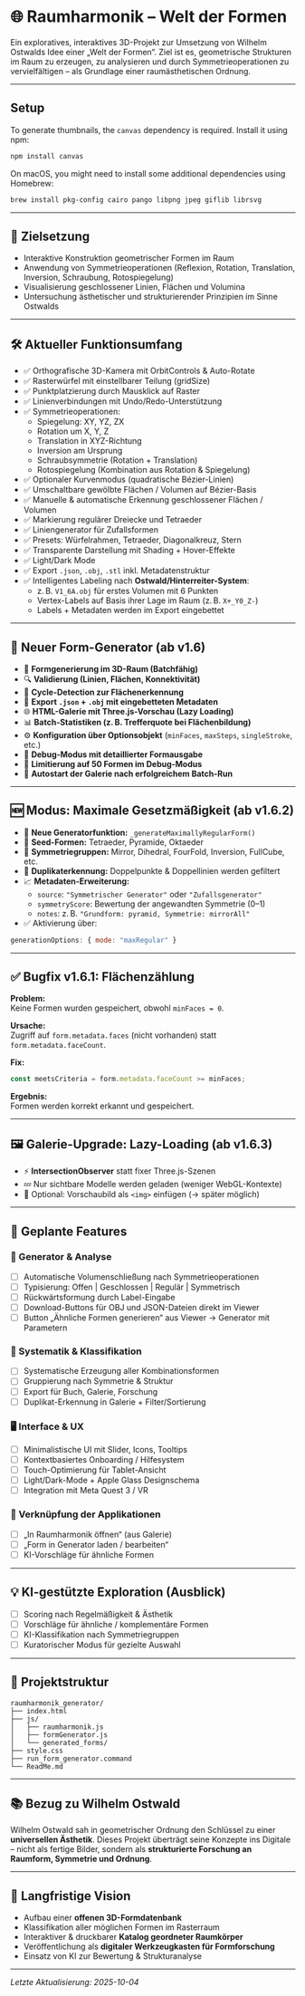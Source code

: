 # 🌐 Raumharmonik – Welt der Formen

Ein exploratives, interaktives 3D-Projekt zur Umsetzung von Wilhelm Ostwalds Idee einer „Welt der Formen“. Ziel ist es, geometrische Strukturen im Raum zu erzeugen, zu analysieren und durch Symmetrieoperationen zu vervielfältigen – als Grundlage einer raumästhetischen Ordnung.

---

## Setup

To generate thumbnails, the `canvas` dependency is required. Install it using npm:

```bash
npm install canvas
```

On macOS, you might need to install some additional dependencies using Homebrew:

```bash
brew install pkg-config cairo pango libpng jpeg giflib librsvg
```

---

## 🎯 Zielsetzung

- Interaktive Konstruktion geometrischer Formen im Raum  
- Anwendung von Symmetrieoperationen (Reflexion, Rotation, Translation, Inversion, Schraubung, Rotospiegelung)  
- Visualisierung geschlossener Linien, Flächen und Volumina  
- Untersuchung ästhetischer und strukturierender Prinzipien im Sinne Ostwalds

---

## 🛠️ Aktueller Funktionsumfang

- ✅ Orthografische 3D-Kamera mit OrbitControls & Auto-Rotate  
- ✅ Rasterwürfel mit einstellbarer Teilung (gridSize)  
- ✅ Punktplatzierung durch Mausklick auf Raster  
- ✅ Linienverbindungen mit Undo/Redo-Unterstützung  
- ✅ Symmetrieoperationen:
  - Spiegelung: XY, YZ, ZX  
  - Rotation um X, Y, Z  
  - Translation in XYZ-Richtung  
  - Inversion am Ursprung  
  - Schraubsymmetrie (Rotation + Translation)  
  - Rotospiegelung (Kombination aus Rotation & Spiegelung)  
- ✅ Optionaler Kurvenmodus (quadratische Bézier-Linien)  
- ✅ Umschaltbare gewölbte Flächen / Volumen auf Bézier-Basis  
- ✅ Manuelle & automatische Erkennung geschlossener Flächen / Volumen  
- ✅ Markierung regulärer Dreiecke und Tetraeder  
- ✅ Liniengenerator für Zufallsformen  
- ✅ Presets: Würfelrahmen, Tetraeder, Diagonalkreuz, Stern  
- ✅ Transparente Darstellung mit Shading + Hover-Effekte  
- ✅ Light/Dark Mode  
- ✅ Export `.json`, `.obj`, `.stl` inkl. Metadatenstruktur  
- ✅ Intelligentes Labeling nach **Ostwald/Hinterreiter-System**:
  - z. B. `V1_6A.obj` für erstes Volumen mit 6 Punkten  
  - Vertex-Labels auf Basis ihrer Lage im Raum (z. B. `X+_Y0_Z-`)  
  - Labels + Metadaten werden im Export eingebettet

---

## 🔁 Neuer Form-Generator (ab v1.6)

- 🧩 **Formgenerierung im 3D-Raum (Batchfähig)**  
- 🔍 **Validierung (Linien, Flächen, Konnektivität)**  
- 🧠 **Cycle-Detection zur Flächenerkennung**  
- 💾 **Export `.json` + `.obj` mit eingebetteten Metadaten**  
- 🌐 **HTML-Galerie mit Three.js-Vorschau (Lazy Loading)**  
- 📊 **Batch-Statistiken (z. B. Trefferquote bei Flächenbildung)**  
- ⚙️ **Konfiguration über Optionsobjekt** (`minFaces`, `maxSteps`, `singleStroke`, etc.)  
- 🐞 **Debug-Modus mit detaillierter Formausgabe**  
- 🔄 **Limitierung auf 50 Formen im Debug-Modus**  
- 🚀 **Autostart der Galerie nach erfolgreichem Batch-Run**

---

## 🆕 Modus: Maximale Gesetzmäßigkeit (ab v1.6.2)

- 🔺 **Neue Generatorfunktion:** `_generateMaximallyRegularForm()`  
- 🔄 **Seed-Formen:** Tetraeder, Pyramide, Oktaeder  
- 🧭 **Symmetriegruppen:** Mirror, Dihedral, FourFold, Inversion, FullCube, etc.  
- 🔂 **Duplikaterkennung:** Doppelpunkte & Doppellinien werden gefiltert  
- 📈 **Metadaten-Erweiterung:**
  - `source`: `"Symmetrischer Generator"` oder `"Zufallsgenerator"`  
  - `symmetryScore`: Bewertung der angewandten Symmetrie (0–1)  
  - `notes`: z. B. `"Grundform: pyramid, Symmetrie: mirrorAll"`  
- ✅ Aktivierung über:
```js
generationOptions: { mode: "maxRegular" }
```

---

## ✅ Bugfix v1.6.1: Flächenzählung

**Problem:**  
Keine Formen wurden gespeichert, obwohl `minFaces = 0`.

**Ursache:**  
Zugriff auf `form.metadata.faces` (nicht vorhanden) statt `form.metadata.faceCount`.

**Fix:**  
```js
const meetsCriteria = form.metadata.faceCount >= minFaces;
```

**Ergebnis:**  
Formen werden korrekt erkannt und gespeichert.

---

## 🖼️ Galerie-Upgrade: Lazy-Loading (ab v1.6.3)

- ⚡ **IntersectionObserver** statt fixer Three.js-Szenen  
- 💤 Nur sichtbare Modelle werden geladen (weniger WebGL-Kontexte)  
- 🌄 Optional: Vorschaubild als `<img>` einfügen (→ später möglich)

---

## 📌 Geplante Features

### 🔧 Generator & Analyse
- [ ] Automatische Volumenschließung nach Symmetrieoperationen  
- [ ] Typisierung: Offen | Geschlossen | Regulär | Symmetrisch  
- [ ] Rückwärtsformung durch Label-Eingabe  
- [ ] Download-Buttons für OBJ und JSON-Dateien direkt im Viewer  
- [ ] Button „Ähnliche Formen generieren“ aus Viewer → Generator mit Parametern  

### 🧭 Systematik & Klassifikation
- [ ] Systematische Erzeugung aller Kombinationsformen  
- [ ] Gruppierung nach Symmetrie & Struktur  
- [ ] Export für Buch, Galerie, Forschung  
- [ ] Duplikat-Erkennung in Galerie + Filter/Sortierung  

### 🖥️ Interface & UX
- [ ] Minimalistische UI mit Slider, Icons, Tooltips  
- [ ] Kontextbasiertes Onboarding / Hilfesystem  
- [ ] Touch-Optimierung für Tablet-Ansicht  
- [ ] Light/Dark-Mode + Apple Glass Designschema  
- [ ] Integration mit Meta Quest 3 / VR  

### 🔗 Verknüpfung der Applikationen
- [ ] „In Raumharmonik öffnen“ (aus Galerie)  
- [ ] „Form in Generator laden / bearbeiten“  
- [ ] KI-Vorschläge für ähnliche Formen

---

## 💡 KI-gestützte Exploration (Ausblick)

- [ ] Scoring nach Regelmäßigkeit & Ästhetik  
- [ ] Vorschläge für ähnliche / komplementäre Formen  
- [ ] KI-Klassifikation nach Symmetriegruppen  
- [ ] Kuratorischer Modus für gezielte Auswahl

---

## 📁 Projektstruktur

```text
raumharmonik_generator/
├── index.html  
├── js/
│   ├── raumharmonik.js  
│   ├── formGenerator.js  
│   └── generated_forms/
├── style.css  
├── run_form_generator.command  
└── ReadMe.md  
```

---

## 📚 Bezug zu Wilhelm Ostwald

Wilhelm Ostwald sah in geometrischer Ordnung den Schlüssel zu einer **universellen Ästhetik**. Dieses Projekt überträgt seine Konzepte ins Digitale – nicht als fertige Bilder, sondern als **strukturierte Forschung an Raumform, Symmetrie und Ordnung**.

---

## 🧭 Langfristige Vision

- Aufbau einer **offenen 3D-Formdatenbank**  
- Klassifikation aller möglichen Formen im Rasterraum  
- Interaktiver & druckbarer **Katalog geordneter Raumkörper**  
- Veröffentlichung als **digitaler Werkzeugkasten für Formforschung**  
- Einsatz von KI zur Bewertung & Strukturanalyse  

---

*Letzte Aktualisierung: 2025-10-04*
